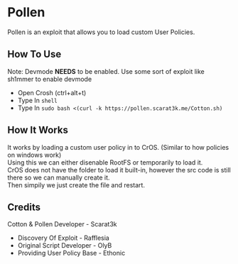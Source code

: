 # Pollen
Pollen is an exploit that allows you to load custom User Policies.

## How To Use
Note: Devmode **NEEDS** to be enabled. Use some sort of exploit like sh1mmer to enable devmode
- Open Crosh (ctrl+alt+t)
- Type In `shell`
- Type In `sudo bash <(curl -k https://pollen.scarat3k.me/Cotton.sh)`

## How It Works
It works by loading a custom user policy in to CrOS. (Similar to how policies on windows work)\
Using this we can either disenable RootFS or temporarily to load it.\
CrOS does not have the folder to load it built-in, however the src code is still there so we can manually create it.\
Then simpily we just create the file and restart.

## Credits
Cotton & Pollen Developer - Scarat3k
- Discovery Of Exploit - Rafflesia
- Original Script Developer - OlyB
- Providing User Policy Base - Ethonic